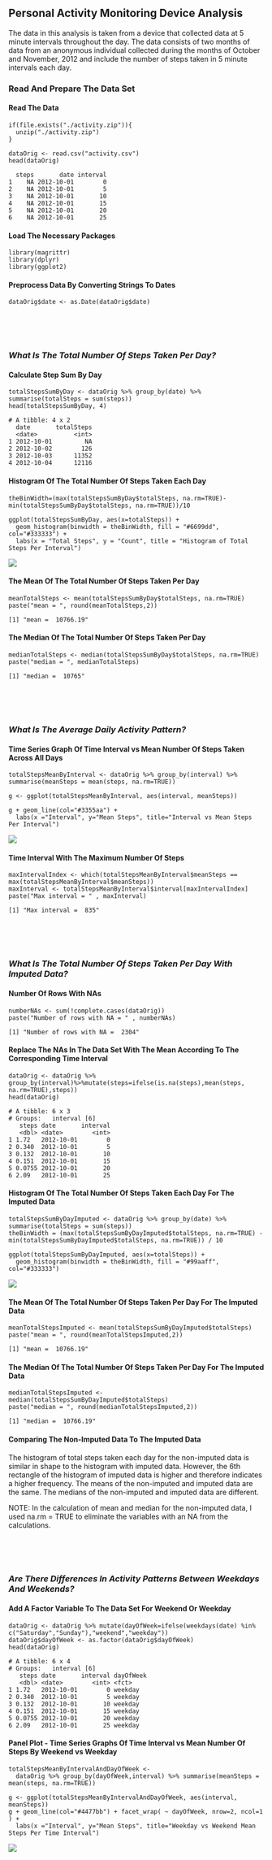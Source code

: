 Personal Activity Monitoring Device Analysis
--------------------------------------------

The data in this analysis is taken from a device that collected data at
5 minute intervals throughout the day. The data consists of two months
of data from an anonymous individual collected during the months of
October and November, 2012 and include the number of steps taken in 5
minute intervals each day.

### Read And Prepare The Data Set

#### Read The Data

    if(file.exists("./activity.zip")){
      unzip("./activity.zip")
    }

    dataOrig <- read.csv("activity.csv")
    head(dataOrig)

      steps       date interval
    1    NA 2012-10-01        0
    2    NA 2012-10-01        5
    3    NA 2012-10-01       10
    4    NA 2012-10-01       15
    5    NA 2012-10-01       20
    6    NA 2012-10-01       25

#### Load The Necessary Packages

    library(magrittr)
    library(dplyr)
    library(ggplot2)

#### Preprocess Data By Converting Strings To Dates

    dataOrig$date <- as.Date(dataOrig$date)

<br /> <br /> <br />

### *What Is The Total Number Of Steps Taken Per Day?*

#### Calculate Step Sum By Day

    totalStepsSumByDay <- dataOrig %>% group_by(date) %>% summarise(totalSteps = sum(steps))
    head(totalStepsSumByDay, 4)

    # A tibble: 4 x 2
      date       totalSteps
      <date>          <int>
    1 2012-10-01         NA
    2 2012-10-02        126
    3 2012-10-03      11352
    4 2012-10-04      12116

#### Histogram Of The Total Number Of Steps Taken Each Day

    theBinWidth=(max(totalStepsSumByDay$totalSteps, na.rm=TRUE)-min(totalStepsSumByDay$totalSteps, na.rm=TRUE))/10

    ggplot(totalStepsSumByDay, aes(x=totalSteps)) + 
      geom_histogram(binwidth = theBinWidth, fill = "#6699dd", col="#333333") +
      labs(x = "Total Steps", y = "Count", title = "Histogram of Total Steps Per Interval")

<img src="PA1_template_files/figure-markdown_strict/unnamed-chunk-5-1.png" style="display: block; margin: auto;" />

#### The Mean Of The Total Number Of Steps Taken Per Day

    meanTotalSteps <- mean(totalStepsSumByDay$totalSteps, na.rm=TRUE)
    paste("mean = ", round(meanTotalSteps,2))

    [1] "mean =  10766.19"

#### The Median Of The Total Number Of Steps Taken Per Day

    medianTotalSteps <- median(totalStepsSumByDay$totalSteps, na.rm=TRUE)
    paste("median = ", medianTotalSteps)

    [1] "median =  10765"

<br /> <br /> <br />

### *What Is The Average Daily Activity Pattern?*

#### Time Series Graph Of Time Interval vs Mean Number Of Steps Taken Across All Days

    totalStepsMeanByInterval <- dataOrig %>% group_by(interval) %>% summarise(meanSteps = mean(steps, na.rm=TRUE))

    g <- ggplot(totalStepsMeanByInterval, aes(interval, meanSteps))

    g + geom_line(col="#3355aa") + 
      labs(x ="Interval", y="Mean Steps", title="Interval vs Mean Steps Per Interval")

<img src="PA1_template_files/figure-markdown_strict/unnamed-chunk-8-1.png" style="display: block; margin: auto;" />

#### Time Interval With The Maximum Number Of Steps

    maxIntervalIndex <- which(totalStepsMeanByInterval$meanSteps == max(totalStepsMeanByInterval$meanSteps))
    maxInterval <- totalStepsMeanByInterval$interval[maxIntervalIndex]
    paste("Max interval = " , maxInterval)

    [1] "Max interval =  835"

<br /> <br /> <br />

### *What Is The Total Number Of Steps Taken Per Day With Imputed Data?*

#### Number Of Rows With NAs

    numberNAs <- sum(!complete.cases(dataOrig))
    paste("Number of rows with NA = " , numberNAs)

    [1] "Number of rows with NA =  2304"

#### Replace The NAs In The Data Set With The Mean According To The Corresponding Time Interval

    dataOrig <- dataOrig %>% group_by(interval)%>%mutate(steps=ifelse(is.na(steps),mean(steps, na.rm=TRUE),steps))
    head(dataOrig)

    # A tibble: 6 x 3
    # Groups:   interval [6]
       steps date       interval
       <dbl> <date>        <int>
    1 1.72   2012-10-01        0
    2 0.340  2012-10-01        5
    3 0.132  2012-10-01       10
    4 0.151  2012-10-01       15
    5 0.0755 2012-10-01       20
    6 2.09   2012-10-01       25

#### Histogram Of The Total Number Of Steps Taken Each Day For The Imputed Data

    totalStepsSumByDayImputed <- dataOrig %>% group_by(date) %>% summarise(totalSteps = sum(steps))
    theBinWidth = (max(totalStepsSumByDayImputed$totalSteps, na.rm=TRUE) - min(totalStepsSumByDayImputed$totalSteps, na.rm=TRUE)) / 10

    ggplot(totalStepsSumByDayImputed, aes(x=totalSteps)) + 
      geom_histogram(binwidth = theBinWidth, fill = "#99aaff", col="#333333")

<img src="PA1_template_files/figure-markdown_strict/unnamed-chunk-12-1.png" style="display: block; margin: auto;" />

#### The Mean Of The Total Number Of Steps Taken Per Day For The Imputed Data

    meanTotalStepsImputed <- mean(totalStepsSumByDayImputed$totalSteps)
    paste("mean = ", round(meanTotalStepsImputed,2))

    [1] "mean =  10766.19"

#### The Median Of The Total Number Of Steps Taken Per Day For The Imputed Data

    medianTotalStepsImputed <- median(totalStepsSumByDayImputed$totalSteps)
    paste("median = ", round(medianTotalStepsImputed,2))

    [1] "median =  10766.19"

#### Comparing The Non-Imputed Data To The Imputed Data

The histogram of total steps taken each day for the non-imputed data is
similar in shape to the histogram with imputed data. However, the 6th
rectangle of the histogram of imputed data is higher and therefore
indicates a higher frequency. The means of the non-imputed and imputed
data are the same. The medians of the non-imputed and imputed data are
different.

NOTE: In the calculation of mean and median for the non-imputed data, I
used na.rm = TRUE to eliminate the variables with an NA from the
calculations.

<br /> <br /> <br />

### *Are There Differences In Activity Patterns Between Weekdays And Weekends?*

#### Add A Factor Variable To The Data Set For Weekend Or Weekday

    dataOrig <- dataOrig %>% mutate(dayOfWeek=ifelse(weekdays(date) %in% c("Saturday","Sunday"),"weekend","weekday"))
    dataOrig$dayOfWeek <- as.factor(dataOrig$dayOfWeek)
    head(dataOrig)

    # A tibble: 6 x 4
    # Groups:   interval [6]
       steps date       interval dayOfWeek
       <dbl> <date>        <int> <fct>    
    1 1.72   2012-10-01        0 weekday  
    2 0.340  2012-10-01        5 weekday  
    3 0.132  2012-10-01       10 weekday  
    4 0.151  2012-10-01       15 weekday  
    5 0.0755 2012-10-01       20 weekday  
    6 2.09   2012-10-01       25 weekday  

#### Panel Plot - Time Series Graphs Of Time Interval vs Mean Number Of Steps By Weekend vs Weekday

    totalStepsMeanByIntervalAndDayOfWeek <- 
      dataOrig %>% group_by(dayOfWeek,interval) %>% summarise(meanSteps = mean(steps, na.rm=TRUE))

    g <- ggplot(totalStepsMeanByIntervalAndDayOfWeek, aes(interval, meanSteps))
    g + geom_line(col="#4477bb") + facet_wrap( ~ dayOfWeek, nrow=2, ncol=1 ) + 
      labs(x ="Interval", y="Mean Steps", title="Weekday vs Weekend Mean Steps Per Time Interval")

<img src="PA1_template_files/figure-markdown_strict/unnamed-chunk-16-1.png" style="display: block; margin: auto;" />
